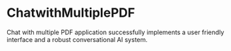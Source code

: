 # ChatwithMultiplePDF
Chat with multiple PDF application successfully implements a user friendly interface and a robust conversational AI system.

